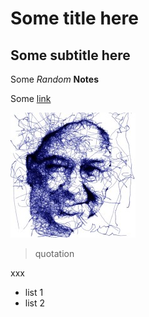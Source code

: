 # Some title here

## Some subtitle here

Some _Random_ **Notes** 

Some [link](www.google.com)

![me](https://github.com/shikida/random_notes/blob/main/1622839212347.jpg)

>quotation

xxx

* list 1
 * list 2

